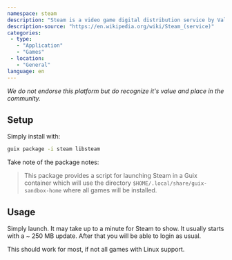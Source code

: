 ```yaml
---
namespace: steam
description: "Steam is a video game digital distribution service by Valve. It was launched as a standalone software client in September 2003 as a way for Valve to provide automatic updates for their games, and expanded to include games from third-party publishers."
description-source: "https://en.wikipedia.org/wiki/Steam_(service)"
categories:
 - type:
   - "Application"
   - "Games"
 - location:
   - "General"
language: en
---
```


_We do not endorse this platform but do recognize it's value and place in the community._

## Setup

Simply install with:

```bash
guix package -i steam libsteam
````

Take note of the package notes:

> This package provides a script for launching Steam in a Guix container which will use the directory `$HOME/.local/share/guix-sandbox-home` where all games will be installed.

## Usage

Simply launch. It may take up to a minute for Steam to show. It usually starts with a ~ 250 MB update. After that you will be able to login as usual.

This should work for most, if not all games with Linux support.

